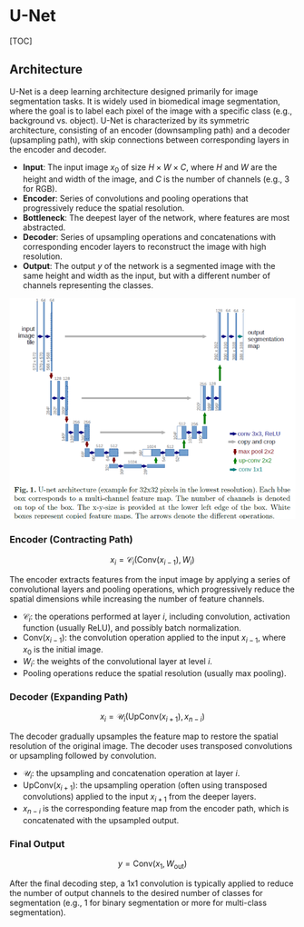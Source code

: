# U-Net

[TOC]

## Architecture

U-Net is a deep learning architecture designed primarily for image segmentation tasks. It is widely used in biomedical image segmentation, where the goal is to label each pixel of the image with a specific class (e.g., background vs. object). U-Net is characterized by its symmetric architecture, consisting of an encoder (downsampling path) and a decoder (upsampling path), with skip connections between corresponding layers in the encoder and decoder.

- **Input**: The input image $x_0$ of size $H \times W \times C$, where $H$ and $W$ are the height and width of the image, and $C$ is the number of channels (e.g., 3 for RGB).
- **Encoder**: Series of convolutions and pooling operations that progressively reduce the spatial resolution.
- **Bottleneck**: The deepest layer of the network, where features are most abstracted.
- **Decoder**: Series of upsampling operations and concatenations with corresponding encoder layers to reconstruct the image with high resolution.
- **Output**: The output $y$ of the network is a segmented image with the same height and width as the input, but with a different number of channels representing the classes.

<img src="assets/v2-789522f6034e1fcfa14f30cfe7cd1018_b.jpg" alt="U-Net - 知乎" style="zoom: 80%;" />

### Encoder (Contracting Path)

$$
x_i = \mathcal{C}_i(\text{Conv}(x_{i-1}), W_i)
$$

The encoder extracts features from the input image by applying a series of convolutional layers and pooling operations, which progressively reduce the spatial dimensions while increasing the number of feature channels.

- $\mathcal{C}_i$: the operations performed at layer $i$, including convolution, activation function (usually ReLU), and possibly batch normalization.
- $\text{Conv}(x_{i-1})$: the convolution operation applied to the input $x_{i-1}$, where $x_0$ is the initial image.
- $W_i$: the weights of the convolutional layer at level $i$.
- Pooling operations reduce the spatial resolution (usually max pooling).

### Decoder (Expanding Path)

$$
x_i = \mathcal{U}_i(\text{UpConv}(x_{i+1}), x_{n-i})
$$

The decoder gradually upsamples the feature map to restore the spatial resolution of the original image. The decoder uses transposed convolutions or upsampling followed by convolution.

- $\mathcal{U}_i$: the upsampling and concatenation operation at layer $i$.
- $\text{UpConv}(x_{i+1})$: the upsampling operation (often using transposed convolutions) applied to the input $x_{i+1}$ from the deeper layers.
- $x_{n-i}$ is the corresponding feature map from the encoder path, which is concatenated with the upsampled output.

### Final Output

$$
y = \text{Conv}(x_1, W_{\text{out}})
$$

After the final decoding step, a 1x1 convolution is typically applied to reduce the number of output channels to the desired number of classes for segmentation (e.g., 1 for binary segmentation or more for multi-class segmentation).

